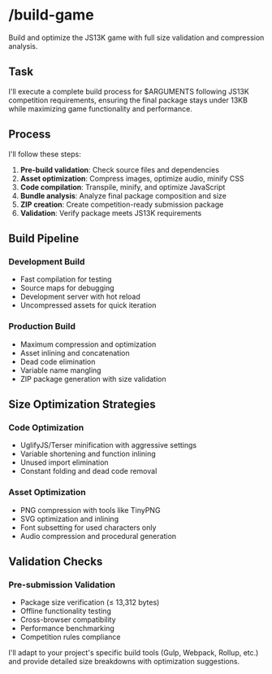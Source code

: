 # /build-game

Build and optimize the JS13K game with full size validation and compression analysis.

## Task

I\'ll execute a complete build process for $ARGUMENTS following JS13K competition requirements, ensuring the final package stays under 13KB while maximizing game functionality and performance.

## Process

I\'ll follow these steps:

1. **Pre-build validation**: Check source files and dependencies
2. **Asset optimization**: Compress images, optimize audio, minify CSS
3. **Code compilation**: Transpile, minify, and optimize JavaScript
4. **Bundle analysis**: Analyze final package composition and size
5. **ZIP creation**: Create competition-ready submission package
6. **Validation**: Verify package meets JS13K requirements

## Build Pipeline

### Development Build
- Fast compilation for testing
- Source maps for debugging
- Development server with hot reload
- Uncompressed assets for quick iteration

### Production Build  
- Maximum compression and optimization
- Asset inlining and concatenation
- Dead code elimination
- Variable name mangling
- ZIP package generation with size validation

## Size Optimization Strategies

### Code Optimization
- UglifyJS/Terser minification with aggressive settings
- Variable shortening and function inlining
- Unused import elimination
- Constant folding and dead code removal

### Asset Optimization
- PNG compression with tools like TinyPNG
- SVG optimization and inlining
- Font subsetting for used characters only
- Audio compression and procedural generation

## Validation Checks

### Pre-submission Validation
- Package size verification (≤ 13,312 bytes)
- Offline functionality testing
- Cross-browser compatibility
- Performance benchmarking
- Competition rules compliance

I\'ll adapt to your project\'s specific build tools (Gulp, Webpack, Rollup, etc.) and provide detailed size breakdowns with optimization suggestions.
